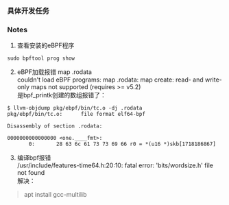 
### 具体开发任务



### Notes
1. 查看安装的eBPF程序
```
sudo bpftool prog show
```


2. eBPF加载报错 map .rodata  
couldn't load eBPF programs: map .rodata: map create: read- and write-only maps not supported (requires >= v5.2)  
是bpf_printk创建的数组报错了：   
```
$ llvm-objdump pkg/ebpf/bin/tc.o -dj .rodata
pkg/ebpf/bin/tc.o:      file format elf64-bpf

Disassembly of section .rodata:

0000000000000000 <one.____fmt>:
       0:       28 63 6c 61 73 73 69 66 r0 = *(u16 *)skb[1718186867]
```

3. 编译bpf报错  
/usr/include/features-time64.h:20:10: fatal error: 'bits/wordsize.h' file not found  
解决：  
> apt install gcc-multilib